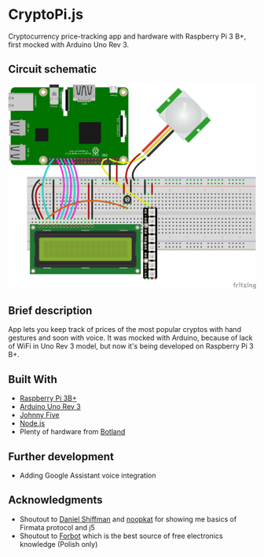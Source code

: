# CryptoPi.js

Cryptocurrency price-tracking app and hardware with Raspberry Pi 3 B+, first mocked with Arduino Uno Rev 3.

## Circuit schematic

![Circuit schematic](raspi/schematic.png)

## Brief description

App lets you keep track of prices of the most popular cryptos with hand gestures and soon with voice.
It was mocked with Arduino, because of lack of WiFi in Uno Rev 3 model, but now it's being developed on Raspberry Pi 3 B+.

## Built With

* [Raspberry Pi 3B+](https://www.raspberrypi.org/)
* [Arduino Uno Rev 3](https://www.arduino.cc/)
* [Johnny Five](http://johnny-five.io/)
* [Node.js](https://nodejs.org/en/)
* Plenty of hardware from [Botland](https://botland.com.pl/)

## Further development

* Adding Google Assistant voice integration

## Acknowledgments

* Shoutout to [Daniel Shiffman](https://github.com/shiffman) and [noopkat](http://noopkat.com/) for showing me basics of Firmata protocol and j5
* Shoutout to [Forbot](https://forbot.pl/blog/) which is the best source of free electronics knowledge (Polish only)
